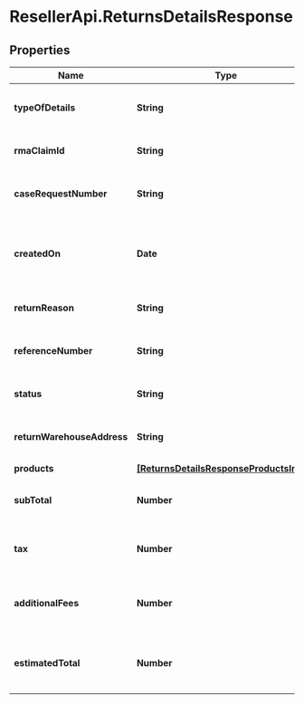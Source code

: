 # ResellerApi.ReturnsDetailsResponse

## Properties

Name | Type | Description | Notes
------------ | ------------- | ------------- | -------------
**typeOfDetails** | **String** | The type of the details. Return or Claim. | [optional] 
**rmaClaimId** | **String** | The rmaClaimId claim id. | [optional] 
**caseRequestNumber** | **String** | A unique return request number. | [optional] 
**createdOn** | **Date** | The date on which the return request was created. | [optional] 
**returnReason** | **String** | The reason for the return. | [optional] 
**referenceNumber** | **String** | The reference number for the return. | [optional] 
**status** | **String** | The status of the request. | [optional] 
**returnWarehouseAddress** | **String** | The address of the return warehouse. | [optional] 
**products** | [**[ReturnsDetailsResponseProductsInner]**](ReturnsDetailsResponseProductsInner.md) |  | [optional] 
**subTotal** | **Number** | Sub total amount of the return request. | [optional] 
**tax** | **Number** | The tax amount of the return request. | [optional] 
**additionalFees** | **Number** | The additional fees for the return request. | [optional] 
**estimatedTotal** | **Number** | The total estimated amount for the return request. | [optional] 


